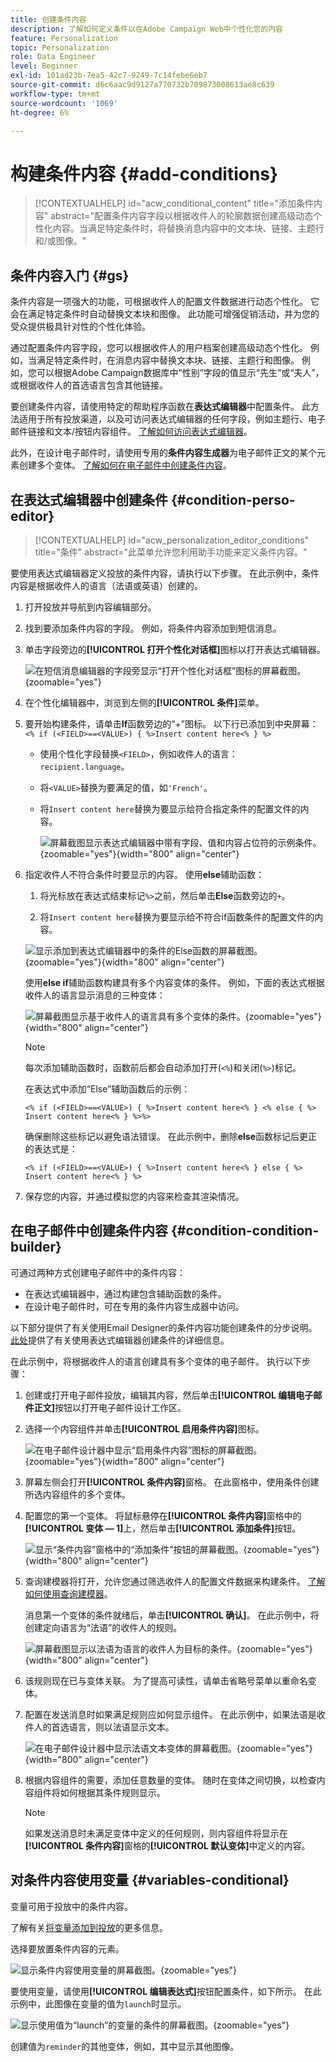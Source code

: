 ```yaml
---
title: 创建条件内容
description: 了解如何定义条件以在Adobe Campaign Web中个性化您的内容
feature: Personalization
topic: Personalization
role: Data Engineer
level: Beginner
exl-id: 101ad23b-7ea5-42c7-9249-7c14febe6eb7
source-git-commit: d6c6aac9d9127a770732b709873008613ae8c639
workflow-type: tm+mt
source-wordcount: '1069'
ht-degree: 6%

---
```


# 构建条件内容 {#add-conditions}

>[!CONTEXTUALHELP]
>id="acw_conditional_content"
>title="添加条件内容"
>abstract="配置条件内容字段以根据收件人的轮廓数据创建高级动态个性化内容。当满足特定条件时，将替换消息内容中的文本块、链接、主题行和/或图像。"

## 条件内容入门 {#gs}

条件内容是一项强大的功能，可根据收件人的配置文件数据进行动态个性化。 它会在满足特定条件时自动替换文本块和图像。 此功能可增强促销活动，并为您的受众提供极具针对性的个性化体验。

通过配置条件内容字段，您可以根据收件人的用户档案创建高级动态个性化。 例如，当满足特定条件时，在消息内容中替换文本块、链接、主题行和图像。 例如，您可以根据Adobe Campaign数据库中“性别”字段的值显示“先生”或“夫人”，或根据收件人的首选语言包含其他链接。

要创建条件内容，请使用特定的帮助程序函数在&#x200B;**表达式编辑器**&#x200B;中配置条件。 此方法适用于所有投放渠道，以及可访问表达式编辑器的任何字段，例如主题行、电子邮件链接和文本/按钮内容组件。 [了解如何访问表达式编辑器](gs-personalization.md#access)。

此外，在设计电子邮件时，请使用专用的&#x200B;**条件内容生成器**&#x200B;为电子邮件正文的某个元素创建多个变体。 [了解如何在电子邮件中创建条件内容](#condition-condition-builder)。

## 在表达式编辑器中创建条件 {#condition-perso-editor}

>[!CONTEXTUALHELP]
>id="acw_personalization_editor_conditions"
>title="条件"
>abstract="此菜单允许您利用助手功能来定义条件内容。"

要使用表达式编辑器定义投放的条件内容，请执行以下步骤。 在此示例中，条件内容是根据收件人的语言（法语或英语）创建的。

1. 打开投放并导航到内容编辑部分。

1. 找到要添加条件内容的字段。 例如，将条件内容添加到短信消息。

1. 单击字段旁边的&#x200B;**[!UICONTROL 打开个性化对话框]**&#x200B;图标以打开表达式编辑器。

   ![在短信消息编辑器的字段旁显示“打开个性化对话框”图标的屏幕截图。](assets/open-perso-editor-sms.png){zoomable="yes"}

1. 在个性化编辑器中，浏览到左侧的&#x200B;**[!UICONTROL 条件]**&#x200B;菜单。

1. 要开始构建条件，请单击&#x200B;**If**&#x200B;函数旁边的“+”图标。 以下行已添加到中央屏幕： `<% if (<FIELD>==<VALUE>) { %>Insert content here<% } %>`

   * 使用个性化字段替换`<FIELD>`，例如收件人的语言： `recipient.language`。
   * 将`<VALUE>`替换为要满足的值，如`'French'`。
   * 将`Insert content here`替换为要显示给符合指定条件的配置文件的内容。

     ![屏幕截图显示表达式编辑器中带有字段、值和内容占位符的示例条件。](assets/condition-sample1.png){zoomable="yes"}{width="800" align="center"}

1. 指定收件人不符合条件时要显示的内容。 使用&#x200B;**else**&#x200B;辅助函数：

   1. 将光标放在表达式结束标记`%>`之前，然后单击&#x200B;**Else**&#x200B;函数旁边的`+`。

   1. 将`Insert content here`替换为要显示给不符合if函数条件的配置文件的内容。

   ![显示添加到表达式编辑器中的条件的Else函数的屏幕截图。](assets/condition-sample2.png){zoomable="yes"}{width="800" align="center"}

   使用&#x200B;**else if**&#x200B;辅助函数构建具有多个内容变体的条件。 例如，下面的表达式根据收件人的语言显示消息的三种变体：

   ![屏幕截图显示基于收件人的语言具有多个变体的条件。](assets/condition-sample3.png){zoomable="yes"}{width="800" align="center"}

   >[!NOTE]
   >
   >每次添加辅助函数时，函数前后都会自动添加打开(`<%`)和关闭(`%>`)标记。
   >
   >在表达式中添加“Else”辅助函数后的示例：
   >
   >`<% if (<FIELD>==<VALUE>) { %>Insert content here<% } <% else { %> Insert content here<% } %>%>`
   >
   >确保删除这些标记以避免语法错误。 在此示例中，删除&#x200B;**else**&#x200B;函数标记后更正的表达式是：
   >
   >`<% if (<FIELD>==<VALUE>) { %>Insert content here<% } else { %> Insert content here<% } %>`

1. 保存您的内容，并通过模拟您的内容来检查其渲染情况。

## 在电子邮件中创建条件内容 {#condition-condition-builder}

可通过两种方式创建电子邮件中的条件内容：
* 在表达式编辑器中，通过构建包含辅助函数的条件。
* 在设计电子邮件时，可在专用的条件内容生成器中访问。

以下部分提供了有关使用Email Designer的条件内容功能创建条件的分步说明。 [此处](#condition-perso-editor)提供了有关使用表达式编辑器创建条件的详细信息。

在此示例中，将根据收件人的语言创建具有多个变体的电子邮件。 执行以下步骤：

1. 创建或打开电子邮件投放，编辑其内容，然后单击&#x200B;**[!UICONTROL 编辑电子邮件正文]**&#x200B;按钮以打开电子邮件设计工作区。

1. 选择一个内容组件并单击&#x200B;**[!UICONTROL 启用条件内容]**&#x200B;图标。

   ![在电子邮件设计器中显示“启用条件内容”图标的屏幕截图。](assets/condition-email-enable.png){zoomable="yes"}{width="800" align="center"}

1. 屏幕左侧会打开&#x200B;**[!UICONTROL 条件内容]**&#x200B;窗格。 在此窗格中，使用条件创建所选内容组件的多个变体。

1. 配置您的第一个变体。 将鼠标悬停在&#x200B;**[!UICONTROL 条件内容]**&#x200B;窗格中的&#x200B;**[!UICONTROL 变体 — 1]**&#x200B;上，然后单击&#x200B;**[!UICONTROL 添加条件]**&#x200B;按钮。

   ![显示“条件内容”窗格中的“添加条件”按钮的屏幕截图。](assets/condition-add-condition.png){zoomable="yes"}{width="800" align="center"}

1. 查询建模器将打开，允许您通过筛选收件人的配置文件数据来构建条件。 [了解如何使用查询建模器](../query/query-modeler-overview.md)。

   消息第一个变体的条件就绪后，单击&#x200B;**[!UICONTROL 确认]**。 在此示例中，将创建定向语言为“法语”的收件人的规则。

   ![屏幕截图显示以法语为语言的收件人为目标的条件。](assets/condition-example.png){zoomable="yes"}{width="800" align="center"}

1. 该规则现在已与变体关联。 为了提高可读性，请单击省略号菜单以重命名变体。

1. 配置在发送消息时如果满足规则应如何显示组件。 在此示例中，如果法语是收件人的首选语言，则以法语显示文本。

   ![在电子邮件设计器中显示法语文本变体的屏幕截图。](assets/condition-email-variant1.png){zoomable="yes"}{width="800" align="center"}

1. 根据内容组件的需要，添加任意数量的变体。 随时在变体之间切换，以检查内容组件将如何根据其条件规则显示。

   >[!NOTE]
   >如果发送消息时未满足变体中定义的任何规则，则内容组件将显示在&#x200B;**[!UICONTROL 条件内容]**&#x200B;窗格的&#x200B;**[!UICONTROL 默认变体]**&#x200B;中定义的内容。

## 对条件内容使用变量 {#variables-conditional}

变量可用于投放中的条件内容。

了解有关[将变量添加到投放](../advanced-settings/delivery-settings.md#variables-delivery)的更多信息。

选择要放置条件内容的元素。

![显示条件内容使用变量的屏幕截图。](assets/variables-conditional.png){zoomable="yes"}

要使用变量，请使用&#x200B;**[!UICONTROL 编辑表达式]**&#x200B;按钮配置条件，如下所示。 在此示例中，此图像在变量的值为`launch`时显示。

![显示使用值为“launch”的变量的条件的屏幕截图。](assets/variables-condition.png){zoomable="yes"}

创建值为`reminder`的其他变体，例如，其中显示其他图像。
